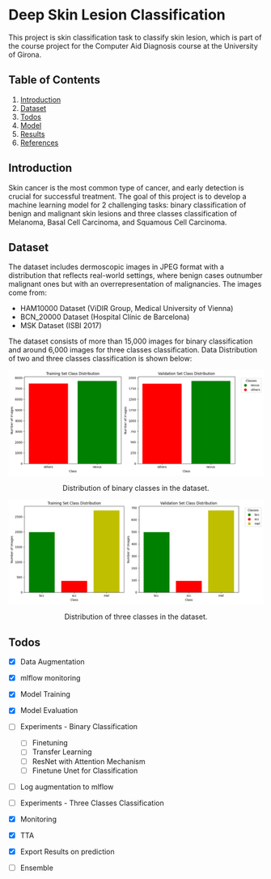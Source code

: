 # Deep Skin Lesion Classification
This project is skin classification task to classify skin lesion, which is part of the course project for the Computer Aid Diagnosis course at the University of Girona.

## Table of Contents
1. [Introduction](#introduction)
2. [Dataset](#dataset)
3. [Todos](#todos)
4. [Model](#model)
5. [Results](#results)
6. [References](#references)

## Introduction
Skin cancer is the most common type of cancer, and early detection is crucial for successful treatment. The goal of this project is to develop a machine learning model for 2 challenging tasks: binary classification of benign and malignant skin lesions and three classes classification of Melanoma, Basal Cell Carcinoma, and Squamous Cell Carcinoma.

## Dataset
The dataset includes dermoscopic images in JPEG format with a distribution that reflects real-world settings, where benign cases outnumber malignant ones but with an overrepresentation of malignancies. The images come from:   
- HAM10000 Dataset (ViDIR Group, Medical University of Vienna)
- BCN_20000 Dataset (Hospital Clínic de Barcelona)
- MSK Dataset (ISBI 2017)  

The dataset consists of more than 15,000 images for binary classification and around 6,000 images for three classes classification. Data Distribution of two and three classes classification is shown below:

![Binary Classdistribution](./images/two_class_distribution.png)
<p align="center">
    Distribution of binary classes in the dataset.
</p>

![Three Classdistribution](./images/three_class_distribution.png)
<p align="center">
    Distribution of three classes in the dataset.
</p>

## Todos
- [x] Data Augmentation
- [x] mlflow monitoring
- [x] Model Training
- [x] Model Evaluation
- [ ] Experiments - Binary Classification
    - [ ] Finetuning
    - [ ] Transfer Learning
    - [ ] ResNet with Attention Mechanism
    - [ ] Finetune Unet for Classification
- [ ] Log augmentation to mlflow
- [ ] Experiments - Three Classes Classification
- [x] Monitoring
- [x] TTA
- [x] Export Results on prediction
- [ ] Ensemble


